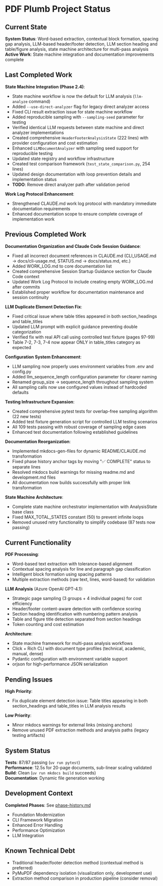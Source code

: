 # PDF Plumb Project Status

## Current State

**System Status**: Word-based extraction, contextual block formation, spacing gap analysis, LLM-based header/footer detection, LLM section heading and table/figure analysis, state machine architecture for multi-pass analysis  
**Active Work**: State machine integration and documentation improvements complete

## Last Completed Work

**State Machine Integration (Phase 2.4)**:
- State machine workflow is now the default for LLM analysis (`llm-analyze` command)
- Added `--use-direct-analyzer` flag for legacy direct analyzer access  
- Fixed CLI result extraction issue for state machine workflow
- Added reproducible sampling with `--sampling-seed` parameter for testing
- Verified identical LLM requests between state machine and direct analyzer implementations
- Created comprehensive `HeaderFooterAnalysisState` (222 lines) with provider configuration and cost estimation
- Enhanced `LLMDocumentAnalyzer` with sampling seed support for reproducible testing
- Updated state registry and workflow infrastructure
- Created test comparison framework (`test_state_comparison.py`, 254 lines)
- Updated design documentation with loop prevention details and implementation status
- **TODO**: Remove direct analyzer path after validation period

**Work Log Protocol Enhancement**:
- Strengthened CLAUDE.md work log protocol with mandatory immediate documentation requirements
- Enhanced documentation scope to ensure complete coverage of implementation work

## Previous Completed Work

**Documentation Organization and Claude Code Session Guidance**:
- Fixed all incorrect document references in CLAUDE.md (CLI_USAGE.md → docs/cli-usage.md, STATUS.md → docs/status.md, etc.)
- Added WORK_LOG.md to core documentation list
- Created comprehensive Session Startup Guidance section for Claude Code context
- Updated Work Log Protocol to include creating empty WORK_LOG.md after commits
- Established proper workflow for documentation maintenance and session continuity

**LLM Duplicate Element Detection Fix**:
- Fixed critical issue where table titles appeared in both section_headings and table_titles
- Updated LLM prompt with explicit guidance preventing double categorization
- Verified fix with real API call using controlled test fixture (pages 97-99)
- Table 7-2, 7-3, 7-4 now appear ONLY in table_titles category as expected

**Configuration System Enhancement**:
- LLM sampling now properly uses environment variables from .env and config.py
- Added llm_sequence_length configuration parameter for clearer naming
- Renamed group_size → sequence_length throughout sampling system
- All sampling calls now use configured values instead of hardcoded defaults

**Testing Infrastructure Expansion**:
- Created comprehensive pytest tests for overlap-free sampling algorithm (22 new tests)
- Added test fixture generation script for controlled LLM testing scenarios
- All 109 tests passing with robust coverage of sampling edge cases
- Enhanced test documentation following established guidelines

**Documentation Reorganization**:
- Implemented mkdocs-gen-files for dynamic README/CLAUDE.md transformation
- Fixed phase history anchor tags by moving "✅ COMPLETE" status to separate lines
- Resolved mkdocs build warnings for missing readme.md and development.md files
- All documentation now builds successfully with proper link transformation

**State Machine Architecture**:
- Complete state machine orchestrator implementation with AnalysisState base class
- Fixed MAX_TOTAL_STATES constant (50) to prevent infinite loops
- Removed unused retry functionality to simplify codebase (87 tests now passing)

## Current Functionality

**PDF Processing**:
- Word-based text extraction with tolerance-based alignment
- Contextual spacing analysis for line and paragraph gap classification
- Intelligent block formation using spacing patterns
- Multiple extraction methods (raw text, lines, word-based) for validation

**LLM Analysis** (Azure OpenAI GPT-4.1):
- Strategic page sampling (3 groups + 4 individual pages) for cost efficiency
- Header/footer content-aware detection with confidence scoring
- Section heading identification with numbering pattern analysis
- Table and figure title detection separated from section headings
- Token counting and cost estimation

**Architecture**:
- State machine framework for multi-pass analysis workflows
- Click + Rich CLI with document type profiles (technical, academic, manual, dense)
- Pydantic configuration with environment variable support
- orjson for high-performance JSON serialization

## Pending Issues

**High Priority**:
- Fix duplicate element detection issue: Table titles appearing in both section_headings and table_titles in LLM analysis results

**Low Priority**:
- Minor mkdocs warnings for external links (missing anchors)
- Remove unused PDF extraction methods and analysis paths (legacy testing artifacts)

## System Status

**Tests**: 87/87 passing (`uv run pytest`)  
**Performance**: 12.5s for 20-page documents, sub-linear scaling validated  
**Build**: Clean (`uv run mkdocs build` succeeds)  
**Documentation**: Dynamic file generation working

## Development Context

**Completed Phases**: See [phase-history.md](phase-history.md)
- Foundation Modernization
- CLI Framework Migration  
- Enhanced Error Handling
- Performance Optimization
- LLM Integration

## Known Technical Debt

- Traditional header/footer detection method (contextual method is preferred)
- PyMuPDF dependency isolation (visualization only, development use)
- Extraction method comparison in production pipeline (consider removal)
